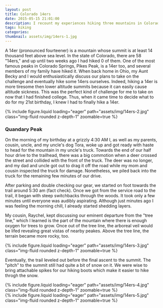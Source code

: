```yaml
---
layout: post
title: Colorado 14ers
date: 2015-05-15 21:01:00
description: I recount my experiences hiking three mountains in Colorado
tags: hiking 
categories: 
thumbnail: assets/img/14ers-1.jpg
---
```


A 14er (pronounced fourteener) is a mountain whose summit is at least 14 thousand feet above sea level. In the state of Colorado, there are 58 "14ers," and up until two weeks ago I had hiked 0 of them. One of the most famous peaks in Colorado Springs, Pikes Peak, is a 14er too, and several members of my family have hiked it. When back home in Ohio, my Aunt Becky and I would enthusiastically discuss our plans to take on the challenge and eventually hike some 14ers ourselves. Indeed, hiking a 14er is more tiresome then lower altitude summits because it can easily cause altitude sickness. This was the perfect kind of challenge for me to take on now that I had finished college. Thus, when it came time to decide what to do for my 21st birthday, I knew I had to finally hike a 14er.

<div class="row mt-3">
    <div class="col-sm mt-3 mt-md-0">
        {% include figure.liquid loading="eager" path="assets/img/14ers-2.jpg" class="img-fluid rounded z-depth-1" zoomable=true %}
    </div>
</div>

### Quandary Peak
On the morning of my birthday at a grizzly 4:30 AM I, as well as my parents, cousin, uncle, and my uncle's dog Tora, woke up and got ready with haste to head for the mountain in my uncle's truck. Towards the end of our half hour drive to the trailhead, there was a big commotion when a deer crossed the street and collided with the front of the truck. The deer was no longer, and my dad and uncle got out to drag it off the road while my mom and cousin inspected the truck for damage. Nonetheless, we piled back into the truck for the remaining few minutes of our drive.

After parking and double checking our gear, we started on foot towards the trail around 5:30 am (fact check). Once we got from the service road to the trail, it began with steep switchbacks through the woods. It took only a few minutes until everyone was audibly aspirating. Although just minutes ago I was feeling the morning chill, I already started shedding layers. 

My cousin, Raychel, kept discussing our eminent departure from the "tree line," which I learned is the part of the mountain where there is enough oxygen for trees to grow. Once out of the tree line, the arboreal veil would be lifed revealing great vistas of nearby peakes. Above the tree line, the terrain became more rocky, too.

<div class="row mt-3">
    <div class="col-sm mt-3 mt-md-0">
        {% include figure.liquid loading="eager" path="assets/img/14ers-3.jpg" class="img-fluid rounded z-depth-1" zoomable=true %}
    </div>
</div>

Eventually, the trail leveled out before the final ascent to the summit. The "pitch" to the summit still had quite a bit of snow on it. We were wise to bring attachable spikes for our hiking boots which make it easier to hike throgh the snow. 

<div class="row mt-3">
    <div class="col-sm mt-3 mt-md-0">
        {% include figure.liquid loading="eager" path="assets/img/14ers-4.jpg" class="img-fluid rounded z-depth-1" zoomable=true %}
    </div>
    <div class="col-sm mt-3 mt-md-0">
        {% include figure.liquid loading="eager" path="assets/img/14ers-5.jpg" class="img-fluid rounded z-depth-1" zoomable=true %}
    </div>
</div>


